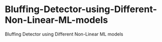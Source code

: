 # Bluffing-Detector-using-Different-Non-Linear-ML-models
Bluffing Detector using Different Non-Linear ML models
